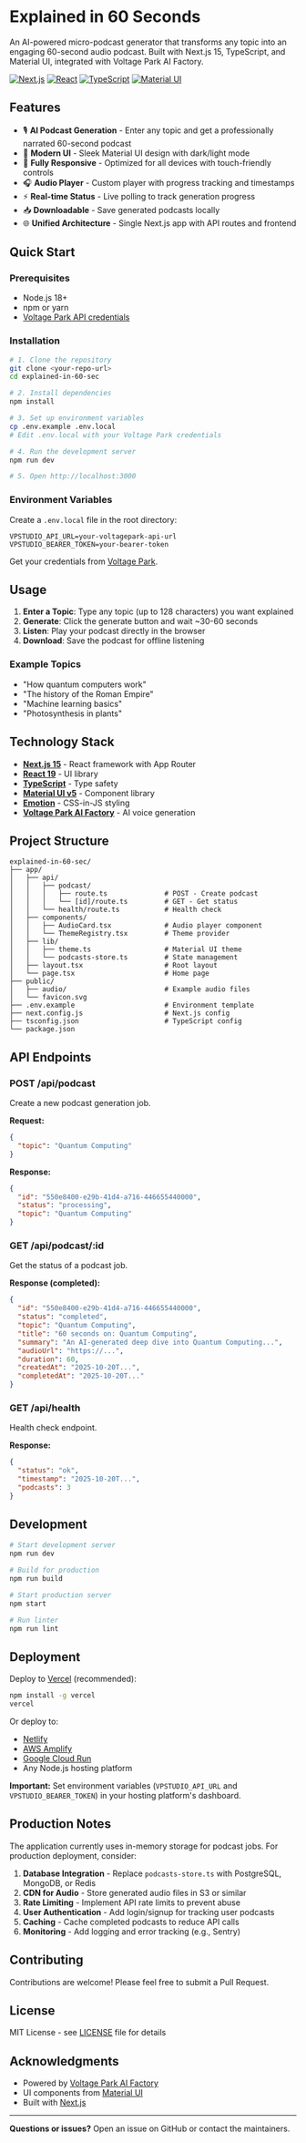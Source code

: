 # Explained in 60 Seconds

An AI-powered micro-podcast generator that transforms any topic into an engaging 60-second audio podcast. Built with Next.js 15, TypeScript, and Material UI, integrated with Voltage Park AI Factory.

[![Next.js](https://img.shields.io/badge/Next.js-15-black?logo=next.js)](https://nextjs.org)
[![React](https://img.shields.io/badge/React-19-blue?logo=react)](https://react.dev)
[![TypeScript](https://img.shields.io/badge/TypeScript-5-3178C6?logo=typescript)](https://typescriptlang.org)
[![Material UI](https://img.shields.io/badge/Material%20UI-v5-007FFF?logo=mui)](https://mui.com)

## Features

- 🎙️ **AI Podcast Generation** - Enter any topic and get a professionally narrated 60-second podcast
- 🎨 **Modern UI** - Sleek Material UI design with dark/light mode
- 📱 **Fully Responsive** - Optimized for all devices with touch-friendly controls
- 🎧 **Audio Player** - Custom player with progress tracking and timestamps
- ⚡ **Real-time Status** - Live polling to track generation progress
- 📥 **Downloadable** - Save generated podcasts locally
- 🌐 **Unified Architecture** - Single Next.js app with API routes and frontend

## Quick Start

### Prerequisites

- Node.js 18+ 
- npm or yarn
- [Voltage Park API credentials](https://voltagepark.com)

### Installation

```bash
# 1. Clone the repository
git clone <your-repo-url>
cd explained-in-60-sec

# 2. Install dependencies
npm install

# 3. Set up environment variables
cp .env.example .env.local
# Edit .env.local with your Voltage Park credentials

# 4. Run the development server
npm run dev

# 5. Open http://localhost:3000
```

### Environment Variables

Create a `.env.local` file in the root directory:

```env
VPSTUDIO_API_URL=your-voltagepark-api-url
VPSTUDIO_BEARER_TOKEN=your-bearer-token
```

Get your credentials from [Voltage Park](https://voltagepark.com).

## Usage

1. **Enter a Topic**: Type any topic (up to 128 characters) you want explained
2. **Generate**: Click the generate button and wait ~30-60 seconds
3. **Listen**: Play your podcast directly in the browser
4. **Download**: Save the podcast for offline listening

### Example Topics

- "How quantum computers work"
- "The history of the Roman Empire"
- "Machine learning basics"
- "Photosynthesis in plants"

## Technology Stack

- **[Next.js 15](https://nextjs.org)** - React framework with App Router
- **[React 19](https://react.dev)** - UI library
- **[TypeScript](https://typescriptlang.org)** - Type safety
- **[Material UI v5](https://mui.com)** - Component library
- **[Emotion](https://emotion.sh)** - CSS-in-JS styling
- **[Voltage Park AI Factory](https://voltagepark.com)** - AI voice generation

## Project Structure

```
explained-in-60-sec/
├── app/
│   ├── api/
│   │   ├── podcast/
│   │   │   ├── route.ts              # POST - Create podcast
│   │   │   └── [id]/route.ts         # GET - Get status
│   │   └── health/route.ts           # Health check
│   ├── components/
│   │   ├── AudioCard.tsx             # Audio player component
│   │   └── ThemeRegistry.tsx         # Theme provider
│   ├── lib/
│   │   ├── theme.ts                  # Material UI theme
│   │   └── podcasts-store.ts         # State management
│   ├── layout.tsx                    # Root layout
│   └── page.tsx                      # Home page
├── public/
│   ├── audio/                        # Example audio files
│   └── favicon.svg
├── .env.example                      # Environment template
├── next.config.js                    # Next.js config
├── tsconfig.json                     # TypeScript config
└── package.json
```

## API Endpoints

### POST /api/podcast

Create a new podcast generation job.

**Request:**
```json
{
  "topic": "Quantum Computing"
}
```

**Response:**
```json
{
  "id": "550e8400-e29b-41d4-a716-446655440000",
  "status": "processing",
  "topic": "Quantum Computing"
}
```

### GET /api/podcast/:id

Get the status of a podcast job.

**Response (completed):**
```json
{
  "id": "550e8400-e29b-41d4-a716-446655440000",
  "status": "completed",
  "topic": "Quantum Computing",
  "title": "60 seconds on: Quantum Computing",
  "summary": "An AI-generated deep dive into Quantum Computing...",
  "audioUrl": "https://...",
  "duration": 60,
  "createdAt": "2025-10-20T...",
  "completedAt": "2025-10-20T..."
}
```

### GET /api/health

Health check endpoint.

**Response:**
```json
{
  "status": "ok",
  "timestamp": "2025-10-20T...",
  "podcasts": 3
}
```

## Development

```bash
# Start development server
npm run dev

# Build for production
npm run build

# Start production server
npm start

# Run linter
npm run lint
```

## Deployment

Deploy to [Vercel](https://vercel.com) (recommended):

```bash
npm install -g vercel
vercel
```

Or deploy to:
- [Netlify](https://netlify.com)
- [AWS Amplify](https://aws.amazon.com/amplify)
- [Google Cloud Run](https://cloud.google.com/run)
- Any Node.js hosting platform

**Important:** Set environment variables (`VPSTUDIO_API_URL` and `VPSTUDIO_BEARER_TOKEN`) in your hosting platform's dashboard.

## Production Notes

The application currently uses in-memory storage for podcast jobs. For production deployment, consider:

1. **Database Integration** - Replace `podcasts-store.ts` with PostgreSQL, MongoDB, or Redis
2. **CDN for Audio** - Store generated audio files in S3 or similar
3. **Rate Limiting** - Implement API rate limits to prevent abuse
4. **User Authentication** - Add login/signup for tracking user podcasts
5. **Caching** - Cache completed podcasts to reduce API calls
6. **Monitoring** - Add logging and error tracking (e.g., Sentry)

## Contributing

Contributions are welcome! Please feel free to submit a Pull Request.

## License

MIT License - see [LICENSE](LICENSE) file for details

## Acknowledgments

- Powered by [Voltage Park AI Factory](https://voltagepark.com)
- UI components from [Material UI](https://mui.com)
- Built with [Next.js](https://nextjs.org)

---

**Questions or issues?** Open an issue on GitHub or contact the maintainers.
